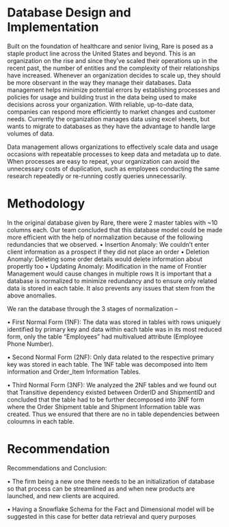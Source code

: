 # Database Design and Implementation

Built on the foundation of healthcare and senior living, Rare is posed as a staple product line across the United States and beyond. This is an organization on the rise and since they’ve scaled their operations up in the recent past, the number of entities and the complexity of their relationships have increased. Whenever an organization decides to scale up, they should be more observant in the way they manage their databases. 
Data management helps minimize potential errors by establishing processes and policies for usage and building trust in the data being used to make decisions across your organization. With reliable, up-to-date data, companies can respond more efficiently to market changes and customer needs. Currently the organization manages data using excel sheets, but wants to migrate to databases as they have the advantage to handle large volumes of data. 

Data management allows organizations to effectively scale data and usage occasions with repeatable processes to keep data and metadata up to date. When processes are easy to repeat, your organization can avoid the unnecessary costs of duplication, such as employees conducting the same research repeatedly or re-running costly queries unnecessarily.

# Methodology

In the original database given by Rare, there were 2 master tables with ~10 columns each. Our team concluded that this database model could be made more efficient with the help of normalization because of the following redundancies that we observed.
•	Insertion Anomaly: We couldn’t enter client information as a prospect if they did not place an order
•	Deletion Anomaly: Deleting some order details would delete information about propertly too
•	Updating Anomaly: Modification in the name of Frontier Management would cause changes in multiple rows
It is important that a database is normalized to minimize redundancy and to ensure only related data is stored in each table. It also prevents any issues that stem from the above anomalies.

We ran the database through the 3 stages of normalization – 

•	First Normal Form (1NF): The data was stored in tables with rows uniquely identified by primary key and data within each table was in its most reduced form, only the table “Employees” had multivalued attribute (Employee Phone Number).

•	Second Normal Form (2NF): Only data related to the respective primary key was stored in each table. The 1NF table was decomposed into Item information and Order_Item Information Tables.

•	Third Normal Form (3NF):  We analyzed the 2NF tables and we found out that Transitive dependency existed between OrderID and ShipmentID and concluded that the table had to be further decomposed into 3NF form where the Order Shipment table and Shipment Information table was created. Thus we ensured that there are no in table dependencies between coloumns in each table.

# Recommendation

Recommendations and Conclusion:

•	The firm being a new one there needs to be an initialization of database so that process can be streamlined as and when new products are launched, and new clients are acquired.

•	Having a Snowflake Schema for the Fact and Dimensional model will be suggested in this case for better data retrieval and query purposes

